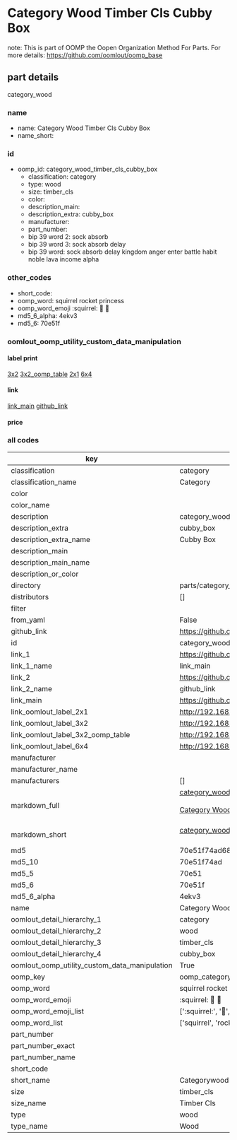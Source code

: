 # Category Wood Timber Cls Cubby Box  

note: This is part of OOMP the Oopen Organization Method For Parts. For more details: https://github.com/oomlout/oomp_base

##  part details



category_wood

### name
* name: Category Wood Timber Cls Cubby Box
* name_short: 
### id
* oomp_id: category_wood_timber_cls_cubby_box
  * classification: category
  * type: wood
  * size: timber_cls
  * color: 
  * description_main: 
  * description_extra: cubby_box
  * manufacturer: 
  * part_number: 
  * bip 39 word 2: sock absorb
  * bip 39 word 3: sock absorb delay
  * bip 39 word: sock absorb delay kingdom anger enter battle habit noble lava income alpha

### other_codes
* short_code: 
* oomp_word: squirrel rocket princess
* oomp_word_emoji :squirrel: :rocket: :princess:
* md5_6_alpha: 4ekv3
* md5_6: 70e51f






### oomlout_oomp_utility_custom_data_manipulation
#### label print
[3x2](http://192.168.1.245:1112/?label=oomp%204ekv3)
[3x2_oomp_table](http://192.168.1.107:1112/?label=oomp%204ekv3)
[2x1](http://192.168.1.242:1112/?label=oomp%204ekv3)
[6x4](http://192.168.1.55:1112/?label=oomp%204ekv3)    

#### link

[link_main](https://github.com/oomlout/oomlout_oomp_current_version_messy/tree/main/parts/category_wood_timber_cls_cubby_box) [github_link](https://github.com/oomlout/oomlout_oomp_part_src/tree/main/parts/category_wood_timber_cls_cubby_box)                             

#### price







### all codes 
| key | value |  
| --- | --- |  
| classification | category |  
| classification_name | Category |  
| color |  |  
| color_name |  |  
| description | category_wood |  
| description_extra | cubby_box |  
| description_extra_name | Cubby Box |  
| description_main |  |  
| description_main_name |  |  
| description_or_color |   |  
| directory | parts/category_wood_timber_cls_cubby_box |  
| distributors | [] |  
| filter |  |  
| from_yaml | False |  
| github_link | https://github.com/oomlout/oomlout_oomp_part_src/tree/main/parts/category_wood_timber_cls_cubby_box |  
| id | category_wood_timber_cls_cubby_box |  
| link_1 | https://github.com/oomlout/oomlout_oomp_current_version_messy/tree/main/parts/category_wood_timber_cls_cubby_box |  
| link_1_name | link_main |  
| link_2 | https://github.com/oomlout/oomlout_oomp_part_src/tree/main/parts/category_wood_timber_cls_cubby_box |  
| link_2_name | github_link |  
| link_main | https://github.com/oomlout/oomlout_oomp_current_version_messy/tree/main/parts/category_wood_timber_cls_cubby_box |  
| link_oomlout_label_2x1 | http://192.168.1.242:1112/?label=oomp%204ekv3 |  
| link_oomlout_label_3x2 | http://192.168.1.245:1112/?label=oomp%204ekv3 |  
| link_oomlout_label_3x2_oomp_table | http://192.168.1.107:1112/?label=oomp%204ekv3 |  
| link_oomlout_label_6x4 | http://192.168.1.55:1112/?label=oomp%204ekv3 |  
| manufacturer |  |  
| manufacturer_name |  |  
| manufacturers | [] |  
| markdown_full | [category_wood_timber_cls_cubby_box](https://github.com/oomlout/oomlout_oomp_current_version_messy/tree/main/parts/category_wood_timber_cls_cubby_box)<br>[](https://github.com/oomlout/oomlout_oomp_current_version_messy/tree/main/parts/category_wood_timber_cls_cubby_box)<br>[Category Wood Timber Cls Cubby Box](https://github.com/oomlout/oomlout_oomp_current_version_messy/tree/main/parts/category_wood_timber_cls_cubby_box)<br><br> |  
| markdown_short | [category_wood_timber_cls_cubby_box](https://github.com/oomlout/oomlout_oomp_current_version_messy/tree/main/parts/category_wood_timber_cls_cubby_box)<br><br> |  
| md5 | 70e51f74ad6822692d8457aa73c03670 |  
| md5_10 | 70e51f74ad |  
| md5_5 | 70e51 |  
| md5_6 | 70e51f |  
| md5_6_alpha | 4ekv3 |  
| name | Category Wood Timber Cls Cubby Box |  
| oomlout_detail_hierarchy_1 | category |  
| oomlout_detail_hierarchy_2 | wood |  
| oomlout_detail_hierarchy_3 | timber_cls |  
| oomlout_detail_hierarchy_4 | cubby_box |  
| oomlout_oomp_utility_custom_data_manipulation | True |  
| oomp_key | oomp_category_wood_timber_cls_cubby_box |  
| oomp_word | squirrel rocket princess |  
| oomp_word_emoji | :squirrel: :rocket: :princess: |  
| oomp_word_emoji_list | [':squirrel:', ':rocket:', ':princess:'] |  
| oomp_word_list | ['squirrel', 'rocket', 'princess'] |  
| part_number |  |  
| part_number_exact |  |  
| part_number_name |  |  
| short_code |  |  
| short_name | Categorywood |  
| size | timber_cls |  
| size_name | Timber Cls |  
| type | wood |  
| type_name | Wood |  
